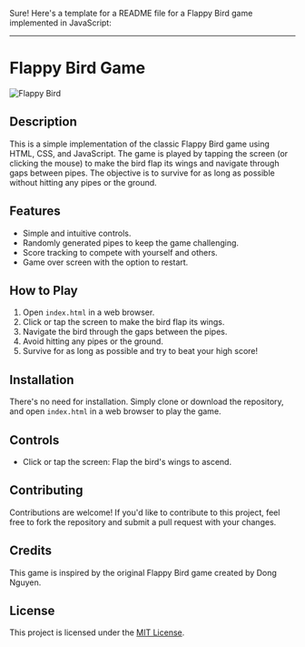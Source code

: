  Sure! Here's a template for a README file for a Flappy Bird game implemented in JavaScript:

---

# Flappy Bird Game

![Flappy Bird](flappy_bird_screenshot.png)

## Description
This is a simple implementation of the classic Flappy Bird game using HTML, CSS, and JavaScript. The game is played by tapping the screen (or clicking the mouse) to make the bird flap its wings and navigate through gaps between pipes. The objective is to survive for as long as possible without hitting any pipes or the ground.

## Features
- Simple and intuitive controls.
- Randomly generated pipes to keep the game challenging.
- Score tracking to compete with yourself and others.
- Game over screen with the option to restart.

## How to Play
1. Open `index.html` in a web browser.
2. Click or tap the screen to make the bird flap its wings.
3. Navigate the bird through the gaps between the pipes.
4. Avoid hitting any pipes or the ground.
5. Survive for as long as possible and try to beat your high score!

## Installation
There's no need for installation. Simply clone or download the repository, and open `index.html` in a web browser to play the game.

## Controls
- Click or tap the screen: Flap the bird's wings to ascend.

## Contributing
Contributions are welcome! If you'd like to contribute to this project, feel free to fork the repository and submit a pull request with your changes.

## Credits
This game is inspired by the original Flappy Bird game created by Dong Nguyen.

## License
This project is licensed under the [MIT License](LICENSE).

